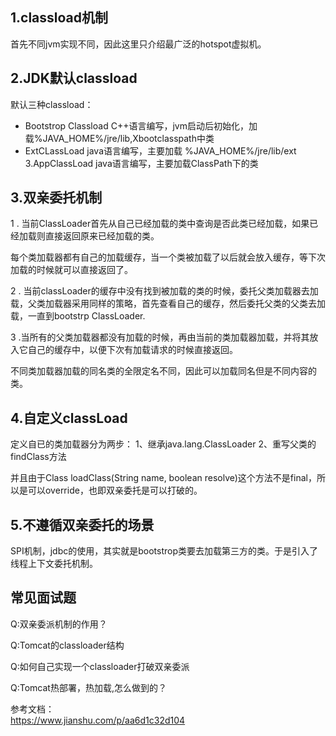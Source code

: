 ## 1.classload机制
首先不同jvm实现不同，因此这里只介绍最广泛的hotspot虚拟机。


## 2.JDK默认classload
默认三种classload：
* Bootstrop Classload  C++语言编写，jvm启动后初始化，加载%JAVA_HOME%/jre/lib,Xbootclasspath中类
* ExtCLassLoad  java语言编写，主要加载 %JAVA_HOME%/jre/lib/ext  
3.AppClassLoad  java语言编写，主要加载ClassPath下的类

## 3.双亲委托机制

1 . 当前ClassLoader首先从自己已经加载的类中查询是否此类已经加载，如果已经加载则直接返回原来已经加载的类。

每个类加载器都有自己的加载缓存，当一个类被加载了以后就会放入缓存，等下次加载的时候就可以直接返回了。

2 . 当前classLoader的缓存中没有找到被加载的类的时候，委托父类加载器去加载，父类加载器采用同样的策略，首先查看自己的缓存，然后委托父类的父类去加载，一直到bootstrp ClassLoader.

3 .当所有的父类加载器都没有加载的时候，再由当前的类加载器加载，并将其放入它自己的缓存中，以便下次有加载请求的时候直接返回。

不同类加载器加载的同名类的全限定名不同，因此可以加载同名但是不同内容的类。

## 4.自定义classLoad
定义自已的类加载器分为两步：
1、继承java.lang.ClassLoader
2、重写父类的findClass方法

并且由于Class loadClass(String name, boolean resolve)这个方法不是final，所以是可以override，也即双亲委托是可以打破的。 

## 5.不遵循双亲委托的场景

SPI机制，jdbc的使用，其实就是bootstrop类要去加载第三方的类。于是引入了线程上下文委托机制。


## 常见面试题
Q:双亲委派机制的作用？
  
Q:Tomcat的classloader结构

Q:如何自己实现一个classloader打破双亲委派

Q:Tomcat热部署，热加载,怎么做到的？


参考文档：  
https://www.jianshu.com/p/aa6d1c32d104
